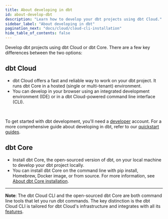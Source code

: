 ```yaml
---
title: About developing in dbt
id: about-develop-dbt
description: "Learn how to develop your dbt projects using dbt Cloud."
sidebar_label: "About developing in dbt"
pagination_next: "docs/cloud/cloud-cli-installation"
hide_table_of_contents: false
---
```


Develop dbt projects using dbt Cloud or dbt Core. There are a few key differences between the two options: 

## dbt Cloud

- dbt Cloud offers a fast and reliable way to work on your dbt project. It runs dbt Core in a hosted (single or multi-tenant) environment. 
- You can develop in your browser using an integrated development environment (IDE) or in a dbt Cloud-powered command line interface (CLI).

<div className="grid--2-col" >

<Card
    title="dbt Cloud CLI"
    body="Allows you to develop and run dbt commands from your local command line or code editor against your dbt Cloud development environment."
    link="/docs/cloud/cloud-cli-installation"
    icon="dbt-bit"/>

  <Card
    title="dbt Cloud IDE"
    body="Develop directly in your browser, making dbt project development efficient by compiling code into SQL and managing project changes seamlessly using an intuitive user interface."
    link="/docs/cloud/dbt-cloud-ide/develop-in-the-cloud"
    icon="dbt-bit"/>

</div><br />

To get started with dbt development, you'll need a [developer](/docs/cloud/manage-access/seats-and-users) account. For a more comprehensive guide about developing in dbt, refer to our [quickstart guides](/guides).

## dbt Core

- Install dbt Core, the open-sourced version of dbt, on your local machine to develop your dbt project locally. 
- You can install dbt Core on the command line with pip install, Homebrew, Docker image, or from source. For more information, see [About dbt Core installation](/docs/core/installation-overview).

---------
**Note**: The dbt Cloud CLI and the open-sourced dbt Core are both command line tools that let you run dbt commands. The key distinction is the dbt Cloud CLI is tailored for dbt Cloud's infrastructure and integrates with all its [features](/docs/cloud/about-cloud/dbt-cloud-features).

